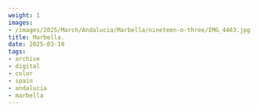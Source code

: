 ```yaml
---
weight: 1
images:
- /images/2025/March/Andalucia/Marbella/nineteen-o-three/IMG_4463.jpg
title: Marbella.
date: 2025-03-19
tags:
- archive
- digital
- color
- spain
- andalucia
- marbella
---
```



